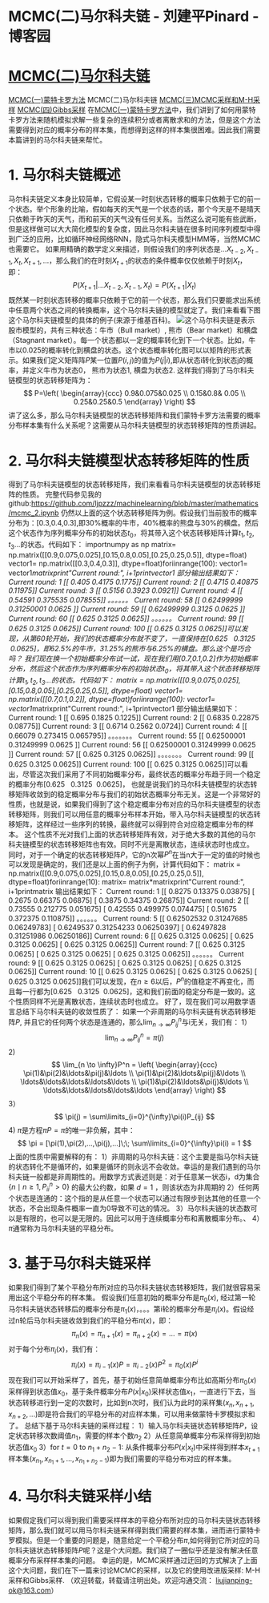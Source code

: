 
# MCMC(二)马尔科夫链 - 刘建平Pinard - 博客园






# [MCMC(二)马尔科夫链](https://www.cnblogs.com/pinard/p/6632399.html)
[MCMC(一)蒙特卡罗方法](http://www.cnblogs.com/pinard/p/6625739.html)
MCMC(二)马尔科夫链
[MCMC(三)MCMC采样和M-H采样](http://www.cnblogs.com/pinard/p/6638955.html)
[MCMC(四)Gibbs采样](http://www.cnblogs.com/pinard/p/6645766.html)
在[MCMC(一)蒙特卡罗方法](http://www.cnblogs.com/pinard/p/6625739.html)中，我们讲到了如何用蒙特卡罗方法来随机模拟求解一些复杂的连续积分或者离散求和的方法，但是这个方法需要得到对应的概率分布的样本集，而想得到这样的样本集很困难。因此我们需要本篇讲到的马尔科夫链来帮忙。
# 1. 马尔科夫链概述
马尔科夫链定义本身比较简单，它假设某一时刻状态转移的概率只依赖于它的前一个状态。举个形象的比喻，假如每天的天气是一个状态的话，那个今天是不是晴天只依赖于昨天的天气，而和前天的天气没有任何关系。当然这么说可能有些武断，但是这样做可以大大简化模型的复杂度，因此马尔科夫链在很多时间序列模型中得到广泛的应用，比如循环神经网络RNN，隐式马尔科夫模型HMM等，当然MCMC也需要它。
如果用精确的数学定义来描述，则假设我们的序列状态是$...X_{t-2}, X_{t-1}, X_{t},  X_{t+1},...$，那么我们的在时刻$X_{t+1}$的状态的条件概率仅仅依赖于时刻$X_{t}$，即：
$$
P(X_{t+1} |...X_{t-2}, X_{t-1}, X_{t} ) = P(X_{t+1} | X_{t})
$$
既然某一时刻状态转移的概率只依赖于它的前一个状态，那么我们只要能求出系统中任意两个状态之间的转换概率，这个马尔科夫链的模型就定了。我们来看看下图这个马尔科夫链模型的具体的例子(来源于维基百科)。
![](https://images2015.cnblogs.com/blog/1042406/201703/1042406-20170328104002045-972507912.png)这个马尔科夫链是表示股市模型的，共有三种状态：牛市（Bull market）, 熊市（Bear market）和横盘（Stagnant market）。每一个状态都以一定的概率转化到下一个状态。比如，牛市以0.025的概率转化到横盘的状态。这个状态概率转化图可以以矩阵的形式表示。如果我们定义矩阵阵$P$某一位置$P(i,j)$的值为$P(j|i)$,即从状态i转化到状态j的概率，并定义牛市为状态0， 熊市为状态1, 横盘为状态2. 这样我们得到了马尔科夫链模型的状态转移矩阵为：
$$
P=\left( \begin{array}{ccc}
0.9&0.075&0.025 \\ 0.15&0.8& 0.05 \\
0.25&0.25&0.5 \end{array} \right)
$$
讲了这么多，那么马尔科夫链模型的状态转移矩阵和我们蒙特卡罗方法需要的概率分布样本集有什么关系呢？这需要从马尔科夫链模型的状态转移矩阵的性质讲起。
# 2. 马尔科夫链模型状态转移矩阵的性质
得到了马尔科夫链模型的状态转移矩阵，我们来看看马尔科夫链模型的状态转移矩阵的性质。
完整代码参见我的github:https://github.com/ljpzzz/machinelearning/blob/master/mathematics/mcmc_2.ipynb
仍然以上面的这个状态转移矩阵为例。假设我们当前股市的概率分布为：[0.3,0.4,0.3],即30%概率的牛市，40%概率的熊盘与30%的横盘。然后这个状态作为序列概率分布的初始状态$t_0$，将其带入这个状态转移矩阵计算$t_1, t_2,t_3...$的状态。代码如下：
importnumpy as np
matrix= np.matrix([[0.9,0.075,0.025],[0.15,0.8,0.05],[0.25,0.25,0.5]], dtype=float)
vector1= np.matrix([[0.3,0.4,0.3]], dtype=float)foriinrange(100):
    vector1= vector1*matrixprint"Current round:", i+1printvector1
部分输出结果如下：
Current round: 1
[[ 0.405   0.4175  0.1775]]
Current round: 2
[[ 0.4715   0.40875  0.11975]]
Current round: 3
[[ 0.5156  0.3923  0.0921]]
Current round: 4
[[ 0.54591   0.375535  0.078555]]
。。。。。。
Current round: 58
[[ 0.62499999  0.31250001  0.0625    ]]
Current round: 59
[[ 0.62499999  0.3125      0.0625    ]]
Current round: 60
[[ 0.625   0.3125  0.0625]]
。。。。。。
Current round: 99
[[ 0.625   0.3125  0.0625]]
Current round: 100
[[ 0.625   0.3125  0.0625]]可以发现，从第60轮开始，我们的状态概率分布就不变了，一直保持在[0.625   0.3125  0.0625]，即62.5%的牛市，31.25%的熊市与6.25%的横盘。那么这个是巧合吗？
我们现在换一个初始概率分布试一试，现在我们用[0.7,0.1,0.2]作为初始概率分布，然后这个状态作为序列概率分布的初始状态$t_0$，将其带入这个状态转移矩阵计算$t_1, t_2,t_3...$的状态。代码如下：
matrix = np.matrix([[0.9,0.075,0.025],[0.15,0.8,0.05],[0.25,0.25,0.5]], dtype=float)
vector1= np.matrix([[0.7,0.1,0.2]], dtype=float)foriinrange(100):
    vector1= vector1*matrixprint"Current round:", i+1printvector1
部分输出结果如下：
Current round: 1
[[ 0.695   0.1825  0.1225]]
Current round: 2
[[ 0.6835   0.22875  0.08775]]
Current round: 3
[[ 0.6714  0.2562  0.0724]]
Current round: 4
[[ 0.66079   0.273415  0.065795]]
。。。。。。。
Current round: 55
[[ 0.62500001  0.31249999  0.0625    ]]
Current round: 56
[[ 0.62500001  0.31249999  0.0625    ]]
Current round: 57
[[ 0.625   0.3125  0.0625]]
。。。。。。。
Current round: 99
[[ 0.625   0.3125  0.0625]]
Current round: 100
[[ 0.625   0.3125  0.0625]]可以看出，尽管这次我们采用了不同初始概率分布，最终状态的概率分布趋于同一个稳定的概率分布[0.625   0.3125  0.0625]， 也就是说我们的马尔科夫链模型的状态转移矩阵收敛到的稳定概率分布与我们的初始状态概率分布无关。这是一个非常好的性质，也就是说，如果我们得到了这个稳定概率分布对应的马尔科夫链模型的状态转移矩阵，则我们可以用任意的概率分布样本开始，带入马尔科夫链模型的状态转移矩阵，这样经过一些序列的转换，最终就可以得到符合对应稳定概率分布的样本。
这个性质不光对我们上面的状态转移矩阵有效，对于绝大多数的其他的马尔科夫链模型的状态转移矩阵也有效。同时不光是离散状态，连续状态时也成立。
同时，对于一个确定的状态转移矩阵$P$，它的n次幂$P^n$在当n大于一定的值的时候也可以发现是确定的，我们还是以上面的例子为例，计算代码如下：
matrix = np.matrix([[0.9,0.075,0.025],[0.15,0.8,0.05],[0.25,0.25,0.5]], dtype=float)foriinrange(10):
    matrix= matrix*matrixprint"Current round:", i+1printmatrix
输出结果如下：
Current round: 1
[[ 0.8275   0.13375  0.03875]
 [ 0.2675   0.66375  0.06875]
 [ 0.3875   0.34375  0.26875]]
Current round: 2
[[ 0.73555   0.212775  0.051675]
 [ 0.42555   0.499975  0.074475]
 [ 0.51675   0.372375  0.110875]]
。。。。。。
Current round: 5
[[ 0.62502532  0.31247685  0.06249783]
 [ 0.6249537   0.31254233  0.06250397]
 [ 0.62497828  0.31251986  0.06250186]]
Current round: 6
[[ 0.625   0.3125  0.0625]
 [ 0.625   0.3125  0.0625]
 [ 0.625   0.3125  0.0625]]
Current round: 7
[[ 0.625   0.3125  0.0625]
 [ 0.625   0.3125  0.0625]
 [ 0.625   0.3125  0.0625]]
。。。。。。
Current round: 9
[[ 0.625   0.3125  0.0625]
 [ 0.625   0.3125  0.0625]
 [ 0.625   0.3125  0.0625]]
Current round: 10
[[ 0.625   0.3125  0.0625]
 [ 0.625   0.3125  0.0625]
 [ 0.625   0.3125  0.0625]]我们可以发现，在$n \geq 6$以后，$P^n$的值稳定不再变化，而且每一行都为[0.625   0.3125  0.0625]，这和我们前面的稳定分布是一致的。这个性质同样不光是离散状态，连续状态时也成立。
好了，现在我们可以用数学语言总结下马尔科夫链的收敛性质了：
如果一个非周期的马尔科夫链有状态转移矩阵$P$, 并且它的任何两个状态是连通的，那么$\lim_{n \to \infty}P_{ij}^n$与i无关，我们有：
1）
$$
\lim_{n \to \infty}P_{ij}^n = \pi(j)
$$
2) 
$$
\lim_{n \to \infty}P^n = \left( \begin{array}{ccc}
\pi(1)&\pi(2)&\ldots&\pi(j)&\ldots \\ \pi(1)&\pi(2)&\ldots&\pi(j)&\ldots \\ \ldots&\ldots&\ldots&\ldots&\ldots \\ \pi(1)&\pi(2)&\ldots&\pi(j)&\ldots \\
\ldots&\ldots&\ldots&\ldots&\ldots \end{array} \right)
$$
3）
$$
\pi(j) = \sum\limits_{i=0}^{\infty}\pi(i)P_{ij}
$$
4) $\pi$是方程$\pi P = \pi$的唯一非负解，其中：
$$
\pi = [\pi(1),\pi(2),...,\pi(j),...]\;\; \sum\limits_{i=0}^{\infty}\pi(i) = 1
$$
上面的性质中需要解释的有：
1）非周期的马尔科夫链：这个主要是指马尔科夫链的状态转化不是循环的，如果是循环的则永远不会收敛。幸运的是我们遇到的马尔科夫链一般都是非周期性的。用数学方式表述则是：对于任意某一状态i，d为集合$\{n \mid n \geq 1,P_{ii}^n>0 \}$ 的最大公约数，如果 $d=1$ ，则该状态为非周期的
2）任何两个状态是连通的：这个指的是从任意一个状态可以通过有限步到达其他的任意一个状态，不会出现条件概率一直为0导致不可达的情况。
3）马尔科夫链的状态数可以是有限的，也可以是无限的。因此可以用于连续概率分布和离散概率分布。、
4）$\pi$通常称为马尔科夫链的平稳分布。
# 3. 基于马尔科夫链采样
如果我们得到了某个平稳分布所对应的马尔科夫链状态转移矩阵，我们就很容易采用出这个平稳分布的样本集。
假设我们任意初始的概率分布是$\pi_0(x)$, 经过第一轮马尔科夫链状态转移后的概率分布是$\pi_1(x)$，。。。第i轮的概率分布是$\pi_i(x)$。假设经过n轮后马尔科夫链收敛到我们的平稳分布$\pi(x)$，即：
$$
\pi_n(x) = \pi_{n+1}(x) = \pi_{n+2}(x) =... = \pi(x)
$$
对于每个分布$\pi_i(x)$，我们有：
$$
\pi_i(x) = \pi_{i-1}(x)P = \pi_{i-2}(x)P^2 = \pi_{0}(x)P^i
$$
现在我们可以开始采样了，首先，基于初始任意简单概率分布比如高斯分布$\pi_0(x)$采样得到状态值$x_0$，基于条件概率分布$P(x|x_0)$采样状态值$x_1$，一直进行下去，当状态转移进行到一定的次数时，比如到n次时，我们认为此时的采样集$(x_n,x_{n+1},x_{n+2},...)$即是符合我们的平稳分布的对应样本集，可以用来做蒙特卡罗模拟求和了。
总结下基于马尔科夫链的采样过程：
1）输入马尔科夫链状态转移矩阵$P$，设定状态转移次数阈值$n_1$，需要的样本个数$n_2$
2）从任意简单概率分布采样得到初始状态值$x_0$
3）for $t = 0$ to $n_1 + n_2 -1$: 从条件概率分布$P(x|x_t)$中采样得到样本$x_{t+1}$
样本集$(x_{n_1}, x_{n_1+1},..., x_{n_1+n_2-1})$即为我们需要的平稳分布对应的样本集。
# 4. 马尔科夫链采样小结
如果假定我们可以得到我们需要采样样本的平稳分布所对应的马尔科夫链状态转移矩阵，那么我们就可以用马尔科夫链采样得到我们需要的样本集，进而进行蒙特卡罗模拟。但是一个重要的问题是，随意给定一个平稳分布$\pi$,如何得到它所对应的马尔科夫链状态转移矩阵$P$呢？这是个大问题。我们绕了一圈似乎还是没有解决任意概率分布采样样本集的问题。
幸运的是，MCMC采样通过迂回的方式解决了上面这个大问题，我们在下一篇来讨论MCMC的采样，以及它的使用改进版采样: M-H采样和Gibbs采样.
（欢迎转载，转载请注明出处。欢迎沟通交流： liujianping-ok@163.com）






